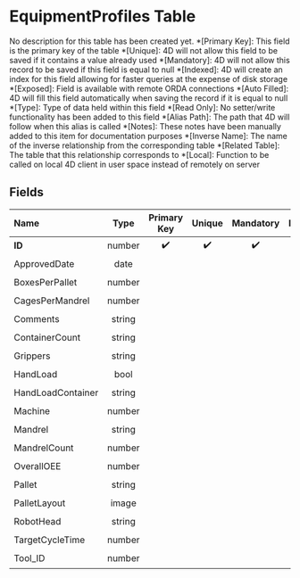 ﻿# EquipmentProfiles Table
No description for this table has been created yet.
*[Primary Key]: This field is the primary key of the table
*[Unique]: 4D will not allow this field to be saved if it contains a value already used
*[Mandatory]: 4D will not allow this record to be saved if this field is equal to null
*[Indexed]: 4D will create an index for this field allowing for faster queries at the expense of disk storage
*[Exposed]: Field is available with remote ORDA connections
*[Auto Filled]: 4D will fill this field automatically when saving the record if it is equal to null
*[Type]: Type of data held within this field
*[Read Only]: No setter/write functionality has been added to this field
*[Alias Path]: The path that 4D will follow when this alias is called
*[Notes]: These notes have been manually added to this item for documentation purposes
*[Inverse Name]: The name of the inverse relationship from the corresponding table
*[Related Table]: The table that this relationship corresponds to
*[Local]: Function to be called on local 4D client in user space instead of remotely on server
## Fields

|Name|Type|Primary Key|Unique|Mandatory|Indexed|Exposed|Auto Filled|Notes|
|:---|:---:|:---:|:---:|:---:|:---:|:---:|:---:|:---:|
|**ID**|number|✔️|✔️|✔️|✔️|✔️|✔️||
|ApprovedDate|date|||||✔️|||
|BoxesPerPallet|number|||||✔️|||
|CagesPerMandrel|number|||||✔️|||
|Comments|string|||||✔️|||
|ContainerCount|string|||||✔️|||
|Grippers|string|||||✔️|||
|HandLoad|bool|||||✔️|||
|HandLoadContainer|string|||||✔️|||
|Machine|number|||||✔️|||
|Mandrel|string|||||✔️|||
|MandrelCount|number|||||✔️|||
|OverallOEE|number|||||✔️|||
|Pallet|string|||||✔️|||
|PalletLayout|image|||||✔️|||
|RobotHead|string|||||✔️|||
|TargetCycleTime|number|||||✔️|||
|Tool_ID|number|||||✔️|||